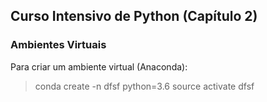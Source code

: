 ## Curso Intensivo de Python (Capítulo 2) ##

### Ambientes Virtuais ###
Para criar um ambiente virtual (Anaconda):
>conda create -n dfsf python=3.6
> source activate dfsf